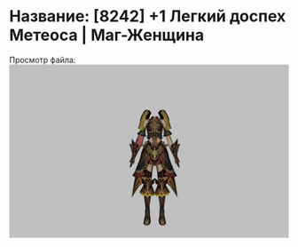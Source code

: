 # Название: [8242] +1 Легкий доспех Метеоса | Маг-Женщина

Просмотр файла:
![p050030.png](p050030.png)